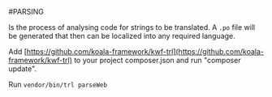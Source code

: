 #PARSING

Is the process of analysing code for strings to be translated. A `.po` file will be generated that then can be localized 
into any required language.

Add [https://github.com/koala-framework/kwf-trl](https://github.com/koala-framework/kwf-trl) to your project composer.json and run "composer update".

Run `vendor/bin/trl parseWeb`

